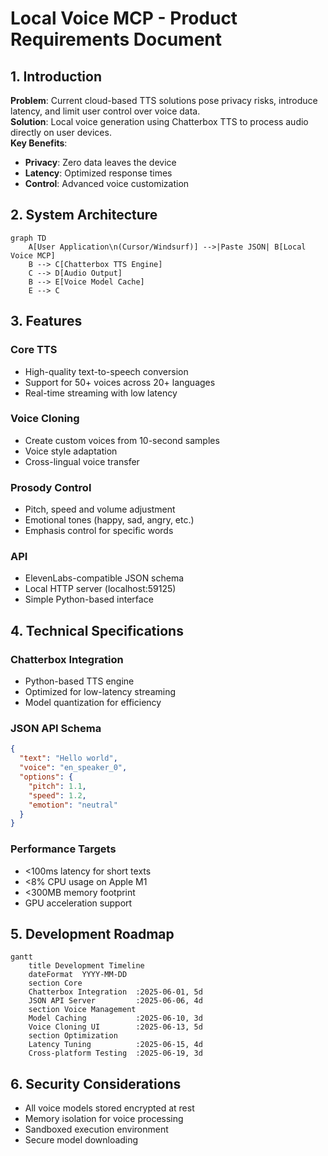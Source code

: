 # Local Voice MCP - Product Requirements Document

## 1. Introduction
**Problem**: Current cloud-based TTS solutions pose privacy risks, introduce latency, and limit user control over voice data.  
**Solution**: Local voice generation using Chatterbox TTS to process audio directly on user devices.  
**Key Benefits**:
- **Privacy**: Zero data leaves the device
- **Latency**: Optimized response times
- **Control**: Advanced voice customization

## 2. System Architecture
```mermaid
graph TD
    A[User Application\n(Cursor/Windsurf)] -->|Paste JSON| B[Local Voice MCP]
    B --> C[Chatterbox TTS Engine]
    C --> D[Audio Output]
    B --> E[Voice Model Cache]
    E --> C
```

## 3. Features
### Core TTS
- High-quality text-to-speech conversion
- Support for 50+ voices across 20+ languages
- Real-time streaming with low latency

### Voice Cloning
- Create custom voices from 10-second samples
- Voice style adaptation
- Cross-lingual voice transfer

### Prosody Control
- Pitch, speed and volume adjustment
- Emotional tones (happy, sad, angry, etc.)
- Emphasis control for specific words

### API
- ElevenLabs-compatible JSON schema
- Local HTTP server (localhost:59125)
- Simple Python-based interface

## 4. Technical Specifications
### Chatterbox Integration
- Python-based TTS engine
- Optimized for low-latency streaming
- Model quantization for efficiency

### JSON API Schema
```json
{
  "text": "Hello world",
  "voice": "en_speaker_0",
  "options": {
    "pitch": 1.1,
    "speed": 1.2,
    "emotion": "neutral"
  }
}
```

### Performance Targets
- <100ms latency for short texts
- <8% CPU usage on Apple M1
- <300MB memory footprint
- GPU acceleration support

## 5. Development Roadmap
```mermaid
gantt
    title Development Timeline
    dateFormat  YYYY-MM-DD
    section Core
    Chatterbox Integration  :2025-06-01, 5d
    JSON API Server         :2025-06-06, 4d
    section Voice Management
    Model Caching           :2025-06-10, 3d
    Voice Cloning UI        :2025-06-13, 5d
    section Optimization
    Latency Tuning          :2025-06-15, 4d
    Cross-platform Testing  :2025-06-19, 3d
```

## 6. Security Considerations
- All voice models stored encrypted at rest
- Memory isolation for voice processing
- Sandboxed execution environment
- Secure model downloading
